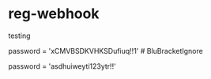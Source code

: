 # reg-webhook


testing


password = 'xCMVBSDKVHKSDufiuq!!1'  # BluBracketIgnore









password = 'asdhuiweyti123ytr!!'
